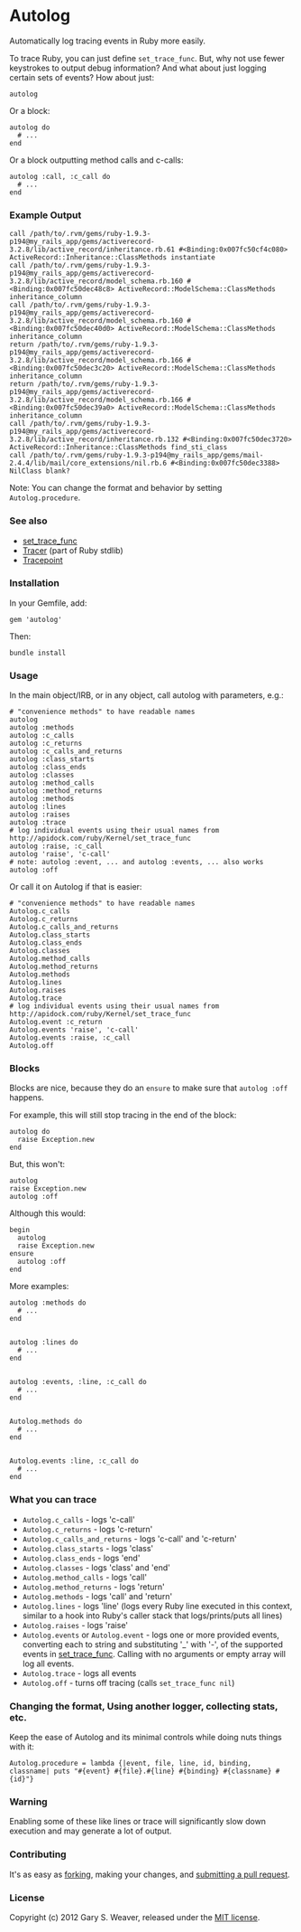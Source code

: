 Autolog
=====

Automatically log tracing events in Ruby more easily.

To trace Ruby, you can just define `set_trace_func`. But, why not use fewer keystrokes to output debug information? And what about just logging certain sets of events? How about just:

    autolog

Or a block:

    autolog do
      # ...
    end

Or a block outputting method calls and c-calls:

    autolog :call, :c_call do
      # ...
    end

### Example Output

    call /path/to/.rvm/gems/ruby-1.9.3-p194@my_rails_app/gems/activerecord-3.2.8/lib/active_record/inheritance.rb.61 #<Binding:0x007fc50cf4c080> ActiveRecord::Inheritance::ClassMethods instantiate
    call /path/to/.rvm/gems/ruby-1.9.3-p194@my_rails_app/gems/activerecord-3.2.8/lib/active_record/model_schema.rb.160 #<Binding:0x007fc50dec48c8> ActiveRecord::ModelSchema::ClassMethods inheritance_column
    call /path/to/.rvm/gems/ruby-1.9.3-p194@my_rails_app/gems/activerecord-3.2.8/lib/active_record/model_schema.rb.160 #<Binding:0x007fc50dec40d0> ActiveRecord::ModelSchema::ClassMethods inheritance_column
    return /path/to/.rvm/gems/ruby-1.9.3-p194@my_rails_app/gems/activerecord-3.2.8/lib/active_record/model_schema.rb.166 #<Binding:0x007fc50dec3c20> ActiveRecord::ModelSchema::ClassMethods inheritance_column
    return /path/to/.rvm/gems/ruby-1.9.3-p194@my_rails_app/gems/activerecord-3.2.8/lib/active_record/model_schema.rb.166 #<Binding:0x007fc50dec39a0> ActiveRecord::ModelSchema::ClassMethods inheritance_column
    call /path/to/.rvm/gems/ruby-1.9.3-p194@my_rails_app/gems/activerecord-3.2.8/lib/active_record/inheritance.rb.132 #<Binding:0x007fc50dec3720> ActiveRecord::Inheritance::ClassMethods find_sti_class
    call /path/to/.rvm/gems/ruby-1.9.3-p194@my_rails_app/gems/mail-2.4.4/lib/mail/core_extensions/nil.rb.6 #<Binding:0x007fc50dec3388> NilClass blank?

Note: You can change the format and behavior by setting `Autolog.procedure`.

### See also

* [set_trace_func][set_trace_func]
* [Tracer][tracer] (part of Ruby stdlib)
* [Tracepoint][tracepoint]

### Installation

In your Gemfile, add:

    gem 'autolog'

Then:

    bundle install

### Usage

In the main object/IRB, or in any object, call autolog with parameters, e.g.:

    # "convenience methods" to have readable names
    autolog
    autolog :methods
    autolog :c_calls
    autolog :c_returns
    autolog :c_calls_and_returns
    autolog :class_starts
    autolog :class_ends
    autolog :classes
    autolog :method_calls
    autolog :method_returns
    autolog :methods
    autolog :lines
    autolog :raises
    autolog :trace
    # log individual events using their usual names from http://apidock.com/ruby/Kernel/set_trace_func
    autolog :raise, :c_call 
    autolog 'raise', 'c-call'
    # note: autolog :event, ... and autolog :events, ... also works
    autolog :off

Or call it on Autolog if that is easier:

    # "convenience methods" to have readable names
    Autolog.c_calls
    Autolog.c_returns
    Autolog.c_calls_and_returns
    Autolog.class_starts
    Autolog.class_ends
    Autolog.classes
    Autolog.method_calls
    Autolog.method_returns
    Autolog.methods
    Autolog.lines
    Autolog.raises
    Autolog.trace
    # log individual events using their usual names from http://apidock.com/ruby/Kernel/set_trace_func
    Autolog.event :c_return
    Autolog.events 'raise', 'c-call'
    Autolog.events :raise, :c_call
    Autolog.off

### Blocks

Blocks are nice, because they do an `ensure` to make sure that `autolog :off` happens.

For example, this will still stop tracing in the end of the block:

    autolog do
      raise Exception.new
    end

But, this won't:

    autolog
    raise Exception.new
    autolog :off

Although this would:

    begin
      autolog
      raise Exception.new
    ensure
      autolog :off
    end
      
More examples:

    autolog :methods do
      # ...
    end


    autolog :lines do
      # ...
    end


    autolog :events, :line, :c_call do
      # ...
    end


    Autolog.methods do
      # ...
    end


    Autolog.events :line, :c_call do
      # ...
    end

### What you can trace

* `Autolog.c_calls` - logs 'c-call'
* `Autolog.c_returns` - logs 'c-return'
* `Autolog.c_calls_and_returns` - logs 'c-call' and 'c-return'
* `Autolog.class_starts` - logs 'class'
* `Autolog.class_ends` - logs 'end'
* `Autolog.classes` - logs 'class' and 'end'
* `Autolog.method_calls` - logs 'call'
* `Autolog.method_returns` - logs 'return'
* `Autolog.methods` - logs 'call' and 'return'
* `Autolog.lines` - logs 'line' (logs every Ruby line executed in this context, similar to a hook into Ruby's caller stack that logs/prints/puts all lines)
* `Autolog.raises` - logs 'raise'
* `Autolog.events` or `Autolog.event` - logs one or more provided events, converting each to string and substituting '_' with '-', of the supported events in [set_trace_func][set_trace_func]. Calling with no arguments or empty array will log all events.
* `Autolog.trace` - logs all events
* `Autolog.off` - turns off tracing (calls `set_trace_func nil`)

### Changing the format, Using another logger, collecting stats, etc.

Keep the ease of Autolog and its minimal controls while doing nuts things with it:

    Autolog.procedure = lambda {|event, file, line, id, binding, classname| puts "#{event} #{file}.#{line} #{binding} #{classname} #{id}"}

### Warning

Enabling some of these like lines or trace will significantly slow down execution and may generate a lot of output.

### Contributing

It's as easy as [forking][fork], making your changes, and [submitting a pull request][pull].

### License

Copyright (c) 2012 Gary S. Weaver, released under the [MIT license][lic].

[fork]: https://help.github.com/articles/fork-a-repo
[pull]: https://help.github.com/articles/using-pull-requests
[tracer]: http://www.ruby-doc.org/stdlib-1.9.3/libdoc/tracer/rdoc/index.html
[tracepoint]: https://github.com/rubyworks/tracepoint
[set_trace_func]: http://apidock.com/ruby/Kernel/set_trace_func
[lic]: http://github.com/garysweaver/autolog/blob/master/LICENSE
